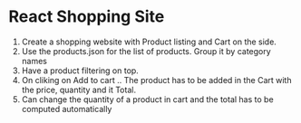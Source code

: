 # React Shopping Site

1. Create a shopping website with Product listing and Cart on the side.
2. Use the products.json for the list of products. Group it by category names
3. Have a product filtering on top.
4. On cliking on Add to cart .. The product has to be added in the Cart with the price, quantity and it Total.
5. Can change the quantity of a product in cart and the total has to be computed automatically 